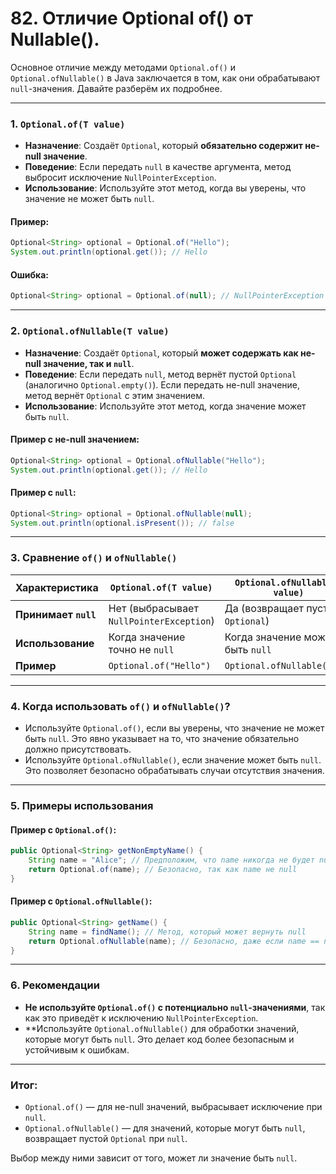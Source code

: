 # 82. Отличие Optional of() от Nullable().

Основное отличие между методами `Optional.of()` и `Optional.ofNullable()` в Java заключается в том, как они обрабатывают `null`-значения. Давайте разберём их подробнее.

---

### 1. **`Optional.of(T value)`**
- **Назначение**: Создаёт `Optional`, который **обязательно содержит не-null значение**.
- **Поведение**: Если передать `null` в качестве аргумента, метод выбросит исключение `NullPointerException`.
- **Использование**: Используйте этот метод, когда вы уверены, что значение не может быть `null`.

#### Пример:
```java
Optional<String> optional = Optional.of("Hello");
System.out.println(optional.get()); // Hello
```

#### Ошибка:
```java
Optional<String> optional = Optional.of(null); // NullPointerException
```

---

### 2. **`Optional.ofNullable(T value)`**
- **Назначение**: Создаёт `Optional`, который **может содержать как не-null значение, так и `null`**.
- **Поведение**: Если передать `null`, метод вернёт пустой `Optional` (аналогично `Optional.empty()`). Если передать не-null значение, метод вернёт `Optional` с этим значением.
- **Использование**: Используйте этот метод, когда значение может быть `null`.

#### Пример с не-null значением:
```java
Optional<String> optional = Optional.ofNullable("Hello");
System.out.println(optional.get()); // Hello
```

#### Пример с `null`:
```java
Optional<String> optional = Optional.ofNullable(null);
System.out.println(optional.isPresent()); // false
```

---

### 3. **Сравнение `of()` и `ofNullable()`**

| Характеристика          | `Optional.of(T value)`               | `Optional.ofNullable(T value)`       |
|-------------------------|--------------------------------------|--------------------------------------|
| **Принимает `null`**    | Нет (выбрасывает `NullPointerException`) | Да (возвращает пустой `Optional`)    |
| **Использование**       | Когда значение точно не `null`       | Когда значение может быть `null`     |
| **Пример**              | `Optional.of("Hello")`              | `Optional.ofNullable(null)`          |

---

### 4. **Когда использовать `of()` и `ofNullable()`?**
- Используйте `Optional.of()`, если вы уверены, что значение не может быть `null`. Это явно указывает на то, что значение обязательно должно присутствовать.
- Используйте `Optional.ofNullable()`, если значение может быть `null`. Это позволяет безопасно обрабатывать случаи отсутствия значения.

---

### 5. **Примеры использования**

#### Пример с `Optional.of()`:
```java
public Optional<String> getNonEmptyName() {
    String name = "Alice"; // Предположим, что name никогда не будет null
    return Optional.of(name); // Безопасно, так как name не null
}
```

#### Пример с `Optional.ofNullable()`:
```java
public Optional<String> getName() {
    String name = findName(); // Метод, который может вернуть null
    return Optional.ofNullable(name); // Безопасно, даже если name == null
}
```

---

### 6. **Рекомендации**
- **Не используйте `Optional.of()` с потенциально `null`-значениями**, так как это приведёт к исключению `NullPointerException`.
- **Используйте `Optional.ofNullable()` для обработки значений, которые могут быть `null`. Это делает код более безопасным и устойчивым к ошибкам.

---

### Итог:
- `Optional.of()` — для не-null значений, выбрасывает исключение при `null`.
- `Optional.ofNullable()` — для значений, которые могут быть `null`, возвращает пустой `Optional` при `null`.

Выбор между ними зависит от того, может ли значение быть `null`.
